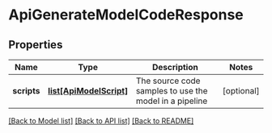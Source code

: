 # ApiGenerateModelCodeResponse

## Properties
Name | Type | Description | Notes
------------ | ------------- | ------------- | -------------
**scripts** | [**list[ApiModelScript]**](ApiModelScript.md) | The source code samples to use the model in a pipeline | [optional] 

[[Back to Model list]](../README.md#documentation-for-models) [[Back to API list]](../README.md#documentation-for-api-endpoints) [[Back to README]](../README.md)


